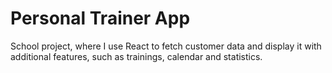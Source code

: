 # Personal Trainer App

School project, where I use React to fetch customer data and display it with additional features, such as trainings, calendar and statistics.
